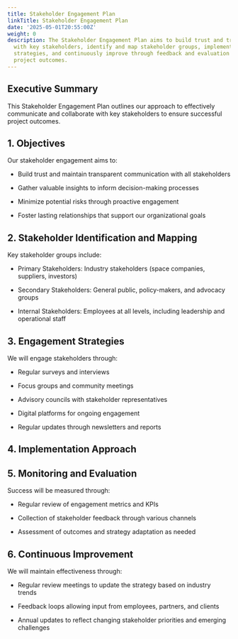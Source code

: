 ```yaml
---
title: Stakeholder Engagement Plan
linkTitle: Stakeholder Engagement Plan
date: '2025-05-01T20:55:00Z'
weight: 0
description: The Stakeholder Engagement Plan aims to build trust and transparent communication
  with key stakeholders, identify and map stakeholder groups, implement diverse engagement
  strategies, and continuously improve through feedback and evaluation to ensure successful
  project outcomes.
---
```



<!-- Unsupported block type: table_of_contents -->

## Executive Summary

This Stakeholder Engagement Plan outlines our approach to effectively communicate and collaborate with key stakeholders to ensure successful project outcomes.

## 1. Objectives

Our stakeholder engagement aims to:

- Build trust and maintain transparent communication with all stakeholders

- Gather valuable insights to inform decision-making processes

- Minimize potential risks through proactive engagement

- Foster lasting relationships that support our organizational goals

## 2. Stakeholder Identification and Mapping

Key stakeholder groups include:

- Primary Stakeholders: Industry stakeholders (space companies, suppliers, investors)

- Secondary Stakeholders: General public, policy-makers, and advocacy groups

- Internal Stakeholders: Employees at all levels, including leadership and operational staff

## 3. Engagement Strategies

We will engage stakeholders through:

- Regular surveys and interviews

- Focus groups and community meetings

- Advisory councils with stakeholder representatives

- Digital platforms for ongoing engagement

- Regular updates through newsletters and reports

## 4. Implementation Approach

<!-- Unsupported block type: toggle -->

<!-- Unsupported block type: toggle -->

<!-- Unsupported block type: toggle -->

## 5. Monitoring and Evaluation

Success will be measured through:

- Regular review of engagement metrics and KPIs

- Collection of stakeholder feedback through various channels

- Assessment of outcomes and strategy adaptation as needed

## 6. Continuous Improvement

We will maintain effectiveness through:

- Regular review meetings to update the strategy based on industry trends

- Feedback loops allowing input from employees, partners, and clients

- Annual updates to reflect changing stakeholder priorities and emerging challenges

<!-- Unsupported block type: callout -->